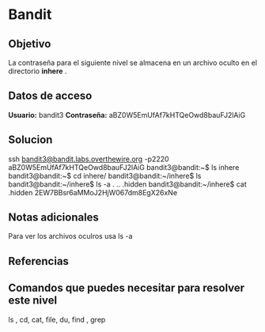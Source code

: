 # Bandit
## Objetivo
La contraseña para el siguiente nivel se almacena en un archivo oculto en el directorio **inhere** .

## Datos de acceso
**Usuario:** bandit3
**Contraseña:** aBZ0W5EmUfAf7kHTQeOwd8bauFJ2lAiG

## Solucion
ssh bandit3@bandit.labs.overthewire.org -p2220
aBZ0W5EmUfAf7kHTQeOwd8bauFJ2lAiG
bandit3@bandit:~$ ls
inhere
bandit3@bandit:~$ cd inhere/
bandit3@bandit:~/inhere$ ls
bandit3@bandit:~/inhere$ ls -a
.  ..  .hidden
bandit3@bandit:~/inhere$ cat .hidden
2EW7BBsr6aMMoJ2HjW067dm8EgX26xNe


## Notas adicionales
Para ver los archivos oculros usa ls -a

## Referencias

## Comandos que puedes necesitar para resolver este nivel
ls , cd, cat, file, du, find , grep
